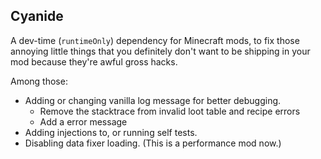 ## Cyanide

A dev-time (`runtimeOnly`) dependency for Minecraft mods, to fix those annoying little things that you definitely don't want to be shipping in your mod because they're awful gross hacks.

Among those:
- Adding or changing vanilla log message for better debugging.
  - Remove the stacktrace from invalid loot table and recipe errors
  - Add a error message 
- Adding injections to, or running self tests.
- Disabling data fixer loading. (This is a performance mod now.)